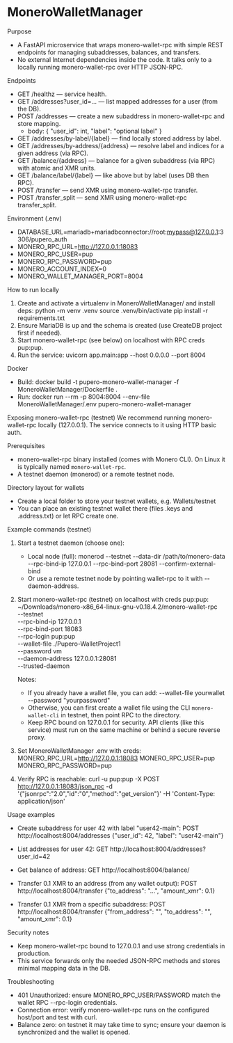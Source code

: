 MoneroWalletManager
====================

Purpose
- A FastAPI microservice that wraps monero-wallet-rpc with simple REST endpoints for managing subaddresses, balances, and transfers.
- No external Internet dependencies inside the code. It talks only to a locally running monero-wallet-rpc over HTTP JSON-RPC.

Endpoints
- GET /healthz — service health.
- GET /addresses?user_id=... — list mapped addresses for a user (from the DB).
- POST /addresses — create a new subaddress in monero-wallet-rpc and store mapping.
  - body: { "user_id": int, "label": "optional label" }
- GET /addresses/by-label/{label} — find locally stored address by label.
- GET /addresses/by-address/{address} — resolve label and indices for a given address (via RPC).
- GET /balance/{address} — balance for a given subaddress (via RPC) with atomic and XMR units.
- GET /balance/label/{label} — like above but by label (uses DB then RPC).
- POST /transfer — send XMR using monero-wallet-rpc transfer.
- POST /transfer_split — send XMR using monero-wallet-rpc transfer_split.

Environment (.env)
- DATABASE_URL=mariadb+mariadbconnector://root:mypass@127.0.0.1:3306/pupero_auth
- MONERO_RPC_URL=http://127.0.0.1:18083
- MONERO_RPC_USER=pup
- MONERO_RPC_PASSWORD=pup
- MONERO_ACCOUNT_INDEX=0
- MONERO_WALLET_MANAGER_PORT=8004

How to run locally
1) Create and activate a virtualenv in MoneroWalletManager/ and install deps:
   python -m venv .venv
   source .venv/bin/activate
   pip install -r requirements.txt
2) Ensure MariaDB is up and the schema is created (use CreateDB project first if needed).
3) Start monero-wallet-rpc (see below) on localhost with RPC creds pup:pup.
4) Run the service:
   uvicorn app.main:app --host 0.0.0.0 --port 8004

Docker
- Build: docker build -t pupero-monero-wallet-manager -f MoneroWalletManager/Dockerfile .
- Run:  docker run --rm -p 8004:8004 --env-file MoneroWalletManager/.env pupero-monero-wallet-manager

Exposing monero-wallet-rpc (testnet)
We recommend running monero-wallet-rpc locally (127.0.0.1). The service connects to it using HTTP basic auth.

Prerequisites
- monero-wallet-rpc binary installed (comes with Monero CLI). On Linux it is typically named `monero-wallet-rpc`.
- A testnet daemon (monerod) or a remote testnet node.

Directory layout for wallets
- Create a local folder to store your testnet wallets, e.g. Wallets/testnet
- You can place an existing testnet wallet there (files .keys and .address.txt) or let RPC create one.

Example commands (testnet)
1) Start a testnet daemon (choose one):
   - Local node (full): monerod --testnet --data-dir /path/to/monero-data --rpc-bind-ip 127.0.0.1 --rpc-bind-port 28081 --confirm-external-bind
   - Or use a remote testnet node by pointing wallet-rpc to it with --daemon-address.

2) Start monero-wallet-rpc (testnet) on localhost with creds pup:pup:
   ~/Downloads/monero-x86_64-linux-gnu-v0.18.4.2/monero-wallet-rpc \
  --testnet \
  --rpc-bind-ip 127.0.0.1 \
  --rpc-bind-port 18083 \
  --rpc-login pup:pup \
  --wallet-file ./Pupero-WalletProject1 \
  --password vm \
  --daemon-address 127.0.0.1:28081 \
  --trusted-daemon


   Notes:
   - If you already have a wallet file, you can add: --wallet-file yourwallet --password "yourpassword"
   - Otherwise, you can first create a wallet file using the CLI `monero-wallet-cli` in testnet, then point RPC to the directory.
   - Keep RPC bound on 127.0.0.1 for security. API clients (like this service) must run on the same machine or behind a secure reverse proxy.

3) Set MoneroWalletManager .env with creds:
   MONERO_RPC_URL=http://127.0.0.1:18083
   MONERO_RPC_USER=pup
   MONERO_RPC_PASSWORD=pup

4) Verify RPC is reachable:
   curl -u pup:pup -X POST http://127.0.0.1:18083/json_rpc -d '{"jsonrpc":"2.0","id":"0","method":"get_version"}' -H 'Content-Type: application/json'

Usage examples
- Create subaddress for user 42 with label "user42-main":
  POST http://localhost:8004/addresses
  {"user_id": 42, "label": "user42-main"}

- List addresses for user 42:
  GET http://localhost:8004/addresses?user_id=42

- Get balance of address:
  GET http://localhost:8004/balance/<address>

- Transfer 0.1 XMR to an address (from any wallet output):
  POST http://localhost:8004/transfer
  {"to_address": "...", "amount_xmr": 0.1}

- Transfer 0.1 XMR from a specific subaddress:
  POST http://localhost:8004/transfer
  {"from_address": "<your subaddress>", "to_address": "<dest>", "amount_xmr": 0.1}

Security notes
- Keep monero-wallet-rpc bound to 127.0.0.1 and use strong credentials in production.
- This service forwards only the needed JSON-RPC methods and stores minimal mapping data in the DB.

Troubleshooting
- 401 Unauthorized: ensure MONERO_RPC_USER/PASSWORD match the wallet RPC --rpc-login credentials.
- Connection error: verify monero-wallet-rpc runs on the configured host/port and test with curl.
- Balance zero: on testnet it may take time to sync; ensure your daemon is synchronized and the wallet is opened.
